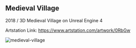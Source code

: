 Medieval Village
---------------------
2018 / 3D Medieval Village on Unreal Engine 4

Artstation Link: https://www.artstation.com/artwork/0RbGw

![medieval-village](https://cdna.artstation.com/p/assets/images/images/011/754/640/large/berke-kiran-ss1.jpg?1531238887) 
